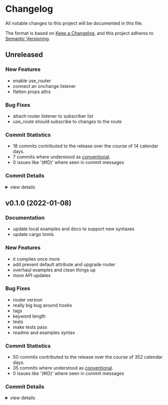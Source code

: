 # Changelog

All notable changes to this project will be documented in this file.

The format is based on [Keep a Changelog](https://keepachangelog.com/en/1.0.0/),
and this project adheres to [Semantic Versioning](https://semver.org/spec/v2.0.0.html).

## Unreleased

### New Features

 - <csr-id-e24957fc191476184816fe5dee249f691170d4ae/> enable use_router
 - <csr-id-29ed7ebece26e9d53925af55f2f34a8fd8241405/> connect an onchange listener
 - <csr-id-d2372717bd01fcff50af0572360e3f763d4c869d/> flatten props attrs

### Bug Fixes

 - <csr-id-5ee9d6c4348a2f51adac827f715fb138918d1dc6/> attach router listener to subscriber list
 - <csr-id-a21e7d4dd168129da06f535f9dc4b1de724617cb/> use_route should subscribe to changes to the route

### Commit Statistics

<csr-read-only-do-not-edit/>

 - 18 commits contributed to the release over the course of 14 calendar days.
 - 7 commits where understood as [conventional](https://www.conventionalcommits.org).
 - 0 issues like '(#ID)' where seen in commit messages

### Commit Details

<csr-read-only-do-not-edit/>

<details><summary>view details</summary>

 * **Uncategorized**
    - Merge pull request #169 from DioxusLabs/jk/router-userouter ([`3509602`](https://github.comgit//DioxusLabs/dioxus/commit/3509602c0bcd327a33bc8c95896775e24751da1a))
    - enable use_router ([`e24957f`](https://github.comgit//DioxusLabs/dioxus/commit/e24957fc191476184816fe5dee249f691170d4ae))
    - add docs to router UseRouteListener ([`79e0993`](https://github.comgit//DioxusLabs/dioxus/commit/79e09934aa685d03d6e0b323723bc1cd537d74d9))
    - Merge pull request #166 from DioxusLabs/jk/default-assets-desktop ([`ccbb955`](https://github.comgit//DioxusLabs/dioxus/commit/ccbb955b7b24bd4e1c5aa40e813a2872ae474a69))
    - rustfmt ([`9da46eb`](https://github.comgit//DioxusLabs/dioxus/commit/9da46eb7bc207997ca7779c58fcb2a9645dfa9d0))
    - Make log message in Link component trace level, not debug ([`72c6bb3`](https://github.comgit//DioxusLabs/dioxus/commit/72c6bb3d0b7253f084f7e3bcf55d458cb4adeedb))
    - attach router listener to subscriber list ([`5ee9d6c`](https://github.comgit//DioxusLabs/dioxus/commit/5ee9d6c4348a2f51adac827f715fb138918d1dc6))
    - connect an onchange listener ([`29ed7eb`](https://github.comgit//DioxusLabs/dioxus/commit/29ed7ebece26e9d53925af55f2f34a8fd8241405))
    - use_route should subscribe to changes to the route ([`a21e7d4`](https://github.comgit//DioxusLabs/dioxus/commit/a21e7d4dd168129da06f535f9dc4b1de724617cb))
    - Merge pull request #95 from DioxusLabs/jk/filedragindrop ([`ca0dd4a`](https://github.comgit//DioxusLabs/dioxus/commit/ca0dd4aa7192d483a195d420363f39d771f3e471))
    - Fix various typos and grammar nits ([`9e4ec43`](https://github.comgit//DioxusLabs/dioxus/commit/9e4ec43b1e78d355c56a38e4c092170b2b01b20d))
    - flatten props attrs ([`d237271`](https://github.comgit//DioxusLabs/dioxus/commit/d2372717bd01fcff50af0572360e3f763d4c869d))
    - Merge pull request #108 from DioxusLabs/jk/fstring-component-fields ([`f4132d1`](https://github.comgit//DioxusLabs/dioxus/commit/f4132d1874f7495049fac23ba0a022ac137ad74f))
    - Enable clippy ([`b6903bf`](https://github.comgit//DioxusLabs/dioxus/commit/b6903bf558bc7a3d0fe6794a137c44fca0957d11))
    - Merge pull request #138 from mrxiaozhuox/master ([`8c7473d`](https://github.comgit//DioxusLabs/dioxus/commit/8c7473d1943dd133f388ec36116c9d8295861b97))
    - Add a warning when Link it called outside of a Router context ([`6408058`](https://github.comgit//DioxusLabs/dioxus/commit/64080588d02c54a1d380116cbecdd17de16d2392))
    - Merge pull request #133 from mrxiaozhuox/master ([`887f69d`](https://github.comgit//DioxusLabs/dioxus/commit/887f69d5b47bdcde4fe0eab094c0cd0de23e4f3f))
    - Fix handling of re-renders in the Router ([`81c094e`](https://github.comgit//DioxusLabs/dioxus/commit/81c094ed29fcdc5c6099492dd6ab09a59b79252c))
</details>

## v0.1.0 (2022-01-08)

### Documentation

 - <csr-id-4de16c4779648e591b3869b5df31271ae603c812/> update local examples and docs to support new syntaxes
 - <csr-id-e4c06ce8e893779d2aad0883a1bb27d193bc5985/> update cargo tomls

### New Features

 - <csr-id-8acdd2ea830b995b608d8bac2ef527db8d40e662/> it compiles once more
 - <csr-id-427b126bc17336d5d14d56eb7fddb8e07752495f/> add prevent default attribute and upgrade router
 - <csr-id-420a30e5d432722e9da16311deb6aa60ea46b0cb/> overhaul examples and clean things up
 - <csr-id-a4f280d16399205c638033bf9beb858e478e98ff/> more API updates

### Bug Fixes

 - <csr-id-58106a55291e90661e8901dd8900434c20a75576/> router version
 - <csr-id-52c7154897111b570918127ffe3285bb1d5951a0/> really big bug around hooks
 - <csr-id-a33f7701fcf5f917fea8719253650b5ad92554fd/> tags
 - <csr-id-868f6739d2b2c5f2ace0c5240cff8008901e818c/> keyword length
 - <csr-id-bd341f5571580cdf5e495379b49ca988fd9211c3/> tests
 - <csr-id-75fa7b4aa672a8a10afcd11016a1b80e0e6f0f02/> make tests pass
 - <csr-id-3dc0e59876f5aba88ed26f1bbd692820f239d4b0/> readme and examples syntax

### Commit Statistics

<csr-read-only-do-not-edit/>

 - 50 commits contributed to the release over the course of 352 calendar days.
 - 35 commits where understood as [conventional](https://www.conventionalcommits.org).
 - 0 issues like '(#ID)' where seen in commit messages

### Commit Details

<csr-read-only-do-not-edit/>

<details><summary>view details</summary>

 * **Uncategorized**
    - Release dioxus-hooks v0.1.6, dioxus-mobile v0.0.3, dioxus-router v0.1.0, dioxus-ssr v0.1.2, dioxus-web v0.0.4, dioxus v0.1.7 ([`b804c69`](https://github.comgit//DioxusLabs/dioxus/commit/b804c691d5ade4776390bb3d334cc9cd8efa4a49))
    - More WIP router implementation ([`e06eac1`](https://github.comgit//DioxusLabs/dioxus/commit/e06eac1ce5c6bb0a6680482574d82b16a141a626))
    - Implement UseRoute segment method ([`c9408da`](https://github.comgit//DioxusLabs/dioxus/commit/c9408da7310423b1676fab6d41635f9a8000d89e))
    - Release dioxus-html v0.1.4, dioxus-desktop v0.1.5, dioxus-hooks v0.1.6, dioxus-mobile v0.0.3, dioxus-router v0.1.0, dioxus-ssr v0.1.2, dioxus-web v0.0.4, dioxus v0.1.7 ([`a36dab7`](https://github.comgit//DioxusLabs/dioxus/commit/a36dab7f45920acd8535a69b4aa3695f3bb92111))
    - Implement router matching for path parameters ([`f8a7e1c`](https://github.comgit//DioxusLabs/dioxus/commit/f8a7e1cd8255fd7d0116384247e0e305bb73bf3d))
    - Commit WIP on router ([`3c6142f`](https://github.comgit//DioxusLabs/dioxus/commit/3c6142fb9d8b5f715adf0fb30c2f3534b9ecd923))
    - Add more trace messages to the RouterService code ([`3a5b417`](https://github.comgit//DioxusLabs/dioxus/commit/3a5b417ad1639a31e9aac9f41b05d8b3f074b128))
    - Release dioxus-core v0.1.7, dioxus-core-macro v0.1.6, dioxus-html v0.1.4, dioxus-desktop v0.1.5, dioxus-hooks v0.1.6, dioxus-mobile v0.0.3, dioxus-router v0.1.0, dioxus-ssr v0.1.2, dioxus-web v0.0.4, dioxus v0.1.7 ([`40d1f85`](https://github.comgit//DioxusLabs/dioxus/commit/40d1f85d0c3e2c9fd23c08840cca9f459d4e4307))
    - Fix typo in RouterService struct's "registered_routes" field name ([`d367e0f`](https://github.comgit//DioxusLabs/dioxus/commit/d367e0f89f1b31484bde42efaf10c3531aed1d64))
    - Add title prop to Link ([`e22ba5b`](https://github.comgit//DioxusLabs/dioxus/commit/e22ba5b1e52fe00e08e0b6ac0abae29b6068b8f0))
    - add prevent default attribute and upgrade router ([`427b126`](https://github.comgit//DioxusLabs/dioxus/commit/427b126bc17336d5d14d56eb7fddb8e07752495f))
    - memoize dom in the prescence of identical components ([`cb2782b`](https://github.comgit//DioxusLabs/dioxus/commit/cb2782b4bb34cdaadfff590bfee930ae3ac6536c))
    - bump all versions ([`4f92ba4`](https://github.comgit//DioxusLabs/dioxus/commit/4f92ba41602d706449c1bddabd49829873ee72eb))
    - tests ([`bd341f5`](https://github.comgit//DioxusLabs/dioxus/commit/bd341f5571580cdf5e495379b49ca988fd9211c3))
    - switch to log tracing ([`e2a6454`](https://github.comgit//DioxusLabs/dioxus/commit/e2a6454527cb81d24f7bd2a097beb644f34e3c2d))
    - make tests pass ([`75fa7b4`](https://github.comgit//DioxusLabs/dioxus/commit/75fa7b4aa672a8a10afcd11016a1b80e0e6f0f02))
    - overhaul examples and clean things up ([`420a30e`](https://github.comgit//DioxusLabs/dioxus/commit/420a30e5d432722e9da16311deb6aa60ea46b0cb))
    - remove runner on hook and then update docs ([`d156045`](https://github.comgit//DioxusLabs/dioxus/commit/d1560450bac55f9566e00e00ea405bd1c70b57e5))
    - arbitrary expressions excepted without braces ([`4c85bcf`](https://github.comgit//DioxusLabs/dioxus/commit/4c85bcfdc84184b4fd0fb9317ba31fe569884890))
    - add more svg elements, update readme ([`ad4a0eb`](https://github.comgit//DioxusLabs/dioxus/commit/ad4a0eb3191cefcad3c570517f15f5c0fd7e8687))
    - more API updates ([`a4f280d`](https://github.comgit//DioxusLabs/dioxus/commit/a4f280d16399205c638033bf9beb858e478e98ff))
    - readme and examples syntax ([`3dc0e59`](https://github.comgit//DioxusLabs/dioxus/commit/3dc0e59876f5aba88ed26f1bbd692820f239d4b0))
    - upgrade to new version of dioxus core. ([`cda759c`](https://github.comgit//DioxusLabs/dioxus/commit/cda759c659dfc4b1dde17e3896c35525005026df))
    - remove portals completely ([`2fd56e7`](https://github.comgit//DioxusLabs/dioxus/commit/2fd56e76192bc70d5503bfcd6b4127d383dd082c))
    - miri stress tets ([`934de21`](https://github.comgit//DioxusLabs/dioxus/commit/934de21dd673b1b79904a3249998427f11428426))
    - go back to noisy lifetime solution ([`8daf7a6`](https://github.comgit//DioxusLabs/dioxus/commit/8daf7a6ed86df72522b089aa2647eea7bee0f3b6))
    - rename fc to component ([`1e4a599`](https://github.comgit//DioxusLabs/dioxus/commit/1e4a599d14af85a2d1c29a442dd489f8dc8df321))
    - docs ([`8814977`](https://github.comgit//DioxusLabs/dioxus/commit/8814977eeebe06748a3b9677a8070e42a037ebd7))
    - prepare to change our fragment pattern. Add some more docs ([`2c3a046`](https://github.comgit//DioxusLabs/dioxus/commit/2c3a0464264fa11e8100df025d863931f9606cdb))
    - really big bug around hooks ([`52c7154`](https://github.comgit//DioxusLabs/dioxus/commit/52c7154897111b570918127ffe3285bb1d5951a0))
    - Release dioxus-core v0.1.3, dioxus-core-macro v0.1.2, dioxus-html v0.1.0, dioxus-desktop v0.0.0, dioxus-hooks v0.1.3, dioxus-liveview v0.1.0, dioxus-mobile v0.0.0, dioxus-router v0.1.0, dioxus-ssr v0.1.0, dioxus-web v0.0.0, dioxus v0.1.1 ([`2b92837`](https://github.comgit//DioxusLabs/dioxus/commit/2b928372fb1b74a4d4e220ff3d798bb7e52f79d2))
    - it compiles once more ([`8acdd2e`](https://github.comgit//DioxusLabs/dioxus/commit/8acdd2ea830b995b608d8bac2ef527db8d40e662))
    - move examples around ([`1e6e5e6`](https://github.comgit//DioxusLabs/dioxus/commit/1e6e5e611b61571f272289adefc9cdd7d59c4399))
    - Release dioxus-core v0.1.3, dioxus-core-macro v0.1.2, dioxus-html v0.1.0, dioxus-desktop v0.0.0, dioxus-hooks v0.1.3, dioxus-liveview v0.1.0, dioxus-mobile v0.0.0, dioxus-router v0.1.0, dioxus-ssr v0.1.0, dioxus-web v0.0.0, dioxus v0.1.0 ([`0d480a4`](https://github.comgit//DioxusLabs/dioxus/commit/0d480a4c437d424f0eaff486e510a8fd3f3e6584))
    - updates to router ([`bab21a0`](https://github.comgit//DioxusLabs/dioxus/commit/bab21a0aa1cbf8e6bd95f823e49f53c082e8d6cc))
    - add router ([`d298b62`](https://github.comgit//DioxusLabs/dioxus/commit/d298b626d3ae21a39a8ec4426373369ac94edf9f))
    - keyword length ([`868f673`](https://github.comgit//DioxusLabs/dioxus/commit/868f6739d2b2c5f2ace0c5240cff8008901e818c))
    - docs and router ([`a5f05d7`](https://github.comgit//DioxusLabs/dioxus/commit/a5f05d73acc0e47b05cff64a373482519414bc7c))
    - Release dioxus-core v0.1.3, dioxus-core-macro v0.1.2, dioxus-html v0.1.0, dioxus-desktop v0.0.0, dioxus-hooks v0.1.3, dioxus-liveview v0.1.0, dioxus-mobile v0.0.0, dioxus-router v0.1.0, dioxus-ssr v0.1.0, dioxus-web v0.0.0, dioxus v0.1.0 ([`b32665d`](https://github.comgit//DioxusLabs/dioxus/commit/b32665d7212a5b9a3e21cb7af7abba63ae399fac))
    - tags ([`a33f770`](https://github.comgit//DioxusLabs/dioxus/commit/a33f7701fcf5f917fea8719253650b5ad92554fd))
    - Release dioxus-core v0.1.3, dioxus-core-macro v0.1.2, dioxus-html v0.1.0, dioxus-desktop v0.0.0, dioxus-hooks v0.1.3, dioxus-liveview v0.1.0, dioxus-mobile v0.0.0, dioxus-router v0.1.0, dioxus-ssr v0.1.0, dioxus-web v0.0.0, dioxus v0.1.0 ([`3a706ac`](https://github.comgit//DioxusLabs/dioxus/commit/3a706ac4168db137723bea90d7a0058190adfc3c))
    - update cargo tomls ([`e4c06ce`](https://github.comgit//DioxusLabs/dioxus/commit/e4c06ce8e893779d2aad0883a1bb27d193bc5985))
    - Release dioxus-core v0.1.3, dioxus-core-macro v0.1.2, dioxus-html v0.1.0, dioxus-desktop v0.0.0, dioxus-hooks v0.1.3, dioxus-liveview v0.1.0, dioxus-mobile v0.0.0, dioxus-router v0.1.0, dioxus-ssr v0.1.0, dioxus-web v0.0.0, dioxus v0.1.0 ([`270dfc9`](https://github.comgit//DioxusLabs/dioxus/commit/270dfc9590b2354d083ea8da5cc0e1a1497d30e0))
    - router version ([`58106a5`](https://github.comgit//DioxusLabs/dioxus/commit/58106a55291e90661e8901dd8900434c20a75576))
    - bump versions ([`0846d93`](https://github.comgit//DioxusLabs/dioxus/commit/0846d93d41c27464ca271757c6f24a2cef8fb997))
    - update local examples and docs to support new syntaxes ([`4de16c4`](https://github.comgit//DioxusLabs/dioxus/commit/4de16c4779648e591b3869b5df31271ae603c812))
    - rename ctx to cx ([`81382e7`](https://github.comgit//DioxusLabs/dioxus/commit/81382e7044fb3dba61d4abb1e6086b7b29143116))
    - more work on updating syntad ([`47e8960`](https://github.comgit//DioxusLabs/dioxus/commit/47e896038ef3655566f3eda83d1d2adfefbc8862))
    - massive changes to definition of components ([`508c560`](https://github.comgit//DioxusLabs/dioxus/commit/508c560320d78730fa058156421523ffa5695d9d))
    - add router ([`6aeea9b`](https://github.comgit//DioxusLabs/dioxus/commit/6aeea9b79081a2a711d8eee7e6edd299caf379ef))
</details>

